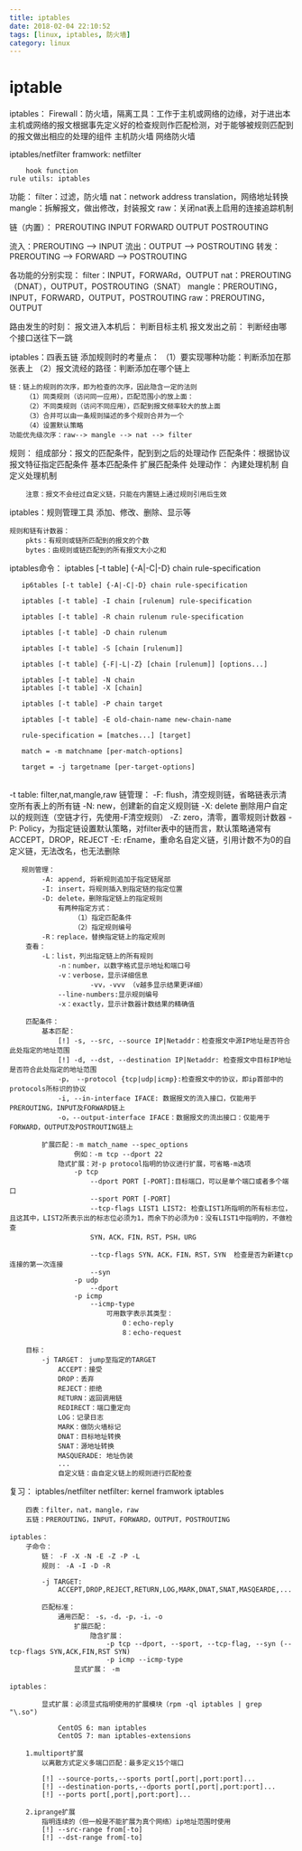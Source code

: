 ```yaml
---
title: iptables
date: 2018-02-04 22:10:52
tags: [linux, iptables, 防火墙]
category: linux
---
```


# iptable

iptables：
    Firewall：防火墙，隔离工具：工作于主机或网络的边缘，对于进出本主机或网络的报文根据事先定义好的检查规则作匹配检测，对于能够被规则匹配到的报文做出相应的处理的组件
        主机防火墙
        网络防火墙

iptables/netfilter
    framwork: netfilter
<!-- more -->
        hook function
    rule utils: iptables

功能：
    filter：过滤，防火墙
    nat：network address translation，网络地址转换
    mangle：拆解报文，做出修改，封装报文
    raw：关闭nat表上启用的连接追踪机制

链（内置）：
    PREROUTING
    INPUT
    FORWARD
    OUTPUT
    POSTROUTING

流入：PREROUTING --> INPUT
流出：OUTPUT --> POSTROUTING
转发：PREROUTING --> FORWARD --> POSTROUTING

各功能的分别实现：
    filter：INPUT，FORWARd，OUTPUT
    nat：PREROUTING（DNAT），OUTPUT，POSTROUTING（SNAT）
    mangle：PREROUTING，INPUT，FORWARD，OUTPUT，POSTROUTING
    raw：PREROUTING，OUTPUT

路由发生的时刻：
    报文进入本机后：
        判断目标主机
    报文发出之前：
        判断经由哪个接口送往下一跳


iptables：四表五链
    添加规则时的考量点：
        （1）要实现哪种功能：判断添加在那张表上
        （2）报文流经的路径：判断添加在哪个链上
        
    链：链上的规则的次序，即为检查的次序，因此隐含一定的法则
        （1）同类规则（访问同一应用），匹配范围小的放上面：
        （2）不同类规则（访问不同应用），匹配到报文频率较大的放上面
        （3）合并可以由一条规则描述的多个规则合并为一个
        （4）设置默认策略
    功能优先级次序：raw--> mangle --> nat --> filter

规则：
    组成部分：报文的匹配条件，配到到之后的处理动作
        匹配条件：根据协议报文特征指定匹配条件
            基本匹配条件
            扩展匹配条件
        处理动作：
            內建处理机制
            自定义处理机制
        
        注意：报文不会经过自定义链，只能在内置链上通过规则引用后生效

iptables：规则管理工具
    添加、修改、删除、显示等

    规则和链有计数器：
        pkts：有规则或链所匹配到的报文的个数
        bytes：由规则或链匹配到的所有报文大小之和

iptables命令：
       iptables [-t table] {-A|-C|-D} chain rule-specification

       ip6tables [-t table] {-A|-C|-D} chain rule-specification

       iptables [-t table] -I chain [rulenum] rule-specification

       iptables [-t table] -R chain rulenum rule-specification

       iptables [-t table] -D chain rulenum

       iptables [-t table] -S [chain [rulenum]]

       iptables [-t table] {-F|-L|-Z} [chain [rulenum]] [options...]

       iptables [-t table] -N chain
       iptables [-t table] -X [chain]
    
       iptables [-t table] -P chain target
    
       iptables [-t table] -E old-chain-name new-chain-name
    
       rule-specification = [matches...] [target]
    
       match = -m matchname [per-match-options]
    
       target = -j targetname [per-target-options]


​       
       -t table:
            filter,nat,mangle,raw
       链管理：
            -F: flush，清空规则链，省略链表示清空所有表上的所有链
            -N: new，创建新的自定义规则链
            -X: delete 删除用户自定以的规则连（空链才行，先使用-F清空规则）
            -Z: zero，清零，置零规则计数器
            -P: Policy，为指定链设置默认策略，对filter表中的链而言，默认策略通常有ACCEPT，DROP，REJECT
            -E: rEname，重命名自定义链，引用计数不为0的自定义链，无法改名，也无法删除
       
       规则管理：
            -A: append, 将新规则追加于指定链尾部
            -I: insert，将规则插入到指定链的指定位置
            -D: delete，删除指定链上的指定规则
                有两种指定方式：
                    （1）指定匹配条件
                    （2）指定规则编号
            -R：replace，替换指定链上的指定规则
        查看：
            -L：list，列出指定链上的所有规则
                -n：number，以数字格式显示地址和端口号
                -v：verbose，显示详细信息
                        -vv，-vvv （v越多显示结果更详细）
                --line-numbers:显示规则编号
                -x：exactly，显示计数器计数结果的精确值
                
        匹配条件：
            基本匹配：
                [!] -s, --src, --source IP|Netaddr：检查报文中源IP地址是否符合此处指定的地址范围
                [!] -d, --dst, --destination IP|Netaddr: 检查报文中目标IP地址是否符合此处指定的地址范围
                -p， --protocol {tcp|udp|icmp}:检查报文中的协议，即ip首部中的protocols所标识的协议
                -i, --in-interface IFACE: 数据报文的流入接口，仅能用于PREROUTING，INPUT及FORWARD链上
                -o，--output-interface IFACE：数据报文的流出接口：仅能用于FORWARD，OUTPUT及POSTROUTING链上
                
            扩展匹配：-m match_name --spec_options
                    例如：-m tcp --dport 22
                隐式扩展：对-p protocol指明的协议进行扩展，可省略-m选项
                    -p tcp
                        --dport PORT [-PORT]:目标端口，可以是单个端口或者多个端口
                        --sport PORT [-PORT]
                        --tcp-flags LIST1 LIST2: 检查LIST1所指明的所有标志位，且这其中，LIST2所表示出的标志位必须为1，而余下的必须为0：没有LIST1中指明的，不做检查
                        SYN，ACK，FIN，RST，PSH，URG
                        
                        --tcp-flags SYN，ACK，FIN，RST，SYN  检查是否为新建tcp连接的第一次连接
                        --syn
                    -p udp
                        --dport
                    -p icmp
                        --icmp-type
                            可用数字表示其类型：
                                0：echo-reply
                                8：echo-request
            
        目标：
            -j TARGET： jump至指定的TARGET
                ACCEPT：接受
                DROP：丢弃
                REJECT：拒绝
                RETURN：返回调用链
                REDIRECT：端口重定向
                LOG：记录日志
                MARK：做防火墙标记
                DNAT：目标地址转换
                SNAT：源地址转换
                MASQUERADE: 地址伪装
                ...
                自定义链：由自定义链上的规则进行匹配检查


复习：
    iptables/netfilter
        netfilter: kernel framwork
        iptables
        
        四表：filter，nat，mangle，raw
        五链：PREROUTING，INPUT，FORWARD，OUTPUT，POSTROUTING
    
    iptables：
        子命令：
            链： -F -X -N -E -Z -P -L
            规则： -A -I -D -R
            
            -j TARGET:
                ACCEPT,DROP,REJECT,RETURN,LOG,MARK,DNAT,SNAT,MASQEARDE,...
                
            匹配标准：
                通用匹配： -s，-d，-p，-i，-o
                    扩展匹配：
                        隐含扩展：
                            -p tcp --dport, --sport, --tcp-flag, --syn (--tcp-flags SYN,ACK,FIN,RST SYN)
                            -p icmp --icmp-type
                    显式扩展： -m
                    
    iptables：
        
            显式扩展：必须显式指明使用的扩展模块（rpm -ql iptables | grep "\.so")
            
                CentOS 6: man iptables
                CentOS 7: man iptables-extensions
                
        1.multiport扩展
            以离散方式定义多端口匹配：最多定义15个端口
            
            [!] --source-ports,--sports port[,port|,port:port]...
            [!] --destination-ports,--dports port[,port|,port:port]...
            [!] --ports port[,port|,port:port]...
                
        2.iprange扩展
            指明连续的（但一般是不能扩展为真个网络）ip地址范围时使用
            [!] --src-range from[-to]
            [!] --dst-range from[-to]


​    
​    
​        
​        
